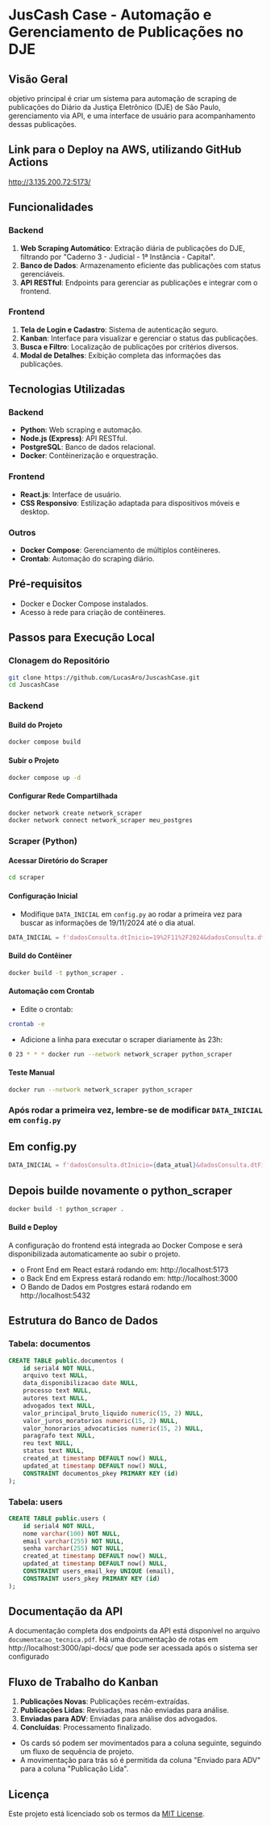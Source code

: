 # JusCash Case - Automação e Gerenciamento de Publicações no DJE

## Visão Geral

objetivo principal é criar um sistema para automação de scraping de publicações do Diário da Justiça Eletrônico (DJE) de São Paulo, gerenciamento via API, e uma interface de usuário para acompanhamento dessas publicações.

## Link para o Deploy na AWS, utilizando GitHub Actions
http://3.135.200.72:5173/

## Funcionalidades

### Backend
1. **Web Scraping Automático**: Extração diária de publicações do DJE, filtrando por "Caderno 3 - Judicial - 1ª Instância - Capital".
2. **Banco de Dados**: Armazenamento eficiente das publicações com status gerenciáveis.
3. **API RESTful**: Endpoints para gerenciar as publicações e integrar com o frontend.

### Frontend
1. **Tela de Login e Cadastro**: Sistema de autenticação seguro.
2. **Kanban**: Interface para visualizar e gerenciar o status das publicações.
3. **Busca e Filtro**: Localização de publicações por critérios diversos.
4. **Modal de Detalhes**: Exibição completa das informações das publicações.

## Tecnologias Utilizadas

### Backend
- **Python**: Web scraping e automação.
- **Node.js (Express)**: API RESTful.
- **PostgreSQL**: Banco de dados relacional.
- **Docker**: Contêinerização e orquestração.

### Frontend
- **React.js**: Interface de usuário.
- **CSS Responsivo**: Estilização adaptada para dispositivos móveis e desktop.

### Outros
- **Docker Compose**: Gerenciamento de múltiplos contêineres.
- **Crontab**: Automação do scraping diário.

## Pré-requisitos

- Docker e Docker Compose instalados.
- Acesso à rede para criação de contêineres.

## Passos para Execução Local

### Clonagem do Repositório
```bash
git clone https://github.com/LucasAro/JuscashCase.git
cd JuscashCase
```

### Backend

#### Build do Projeto
```bash
docker compose build
```

#### Subir o Projeto
```bash
docker compose up -d
```

#### Configurar Rede Compartilhada
```bash
docker network create network_scraper
docker network connect network_scraper meu_postgres
```

### Scraper (Python)

#### Acessar Diretório do Scraper
```bash
cd scraper
```

#### Configuração Inicial
- Modifique `DATA_INICIAL` em `config.py` ao rodar a primeira vez para buscar as informações de 19/11/2024 até o dia atual.
```python
DATA_INICIAL = f'dadosConsulta.dtInicio=19%2F11%2F2024&dadosConsulta.dtFim {data_atual}&dadosConsulta.cdCaderno=12&dadosConsulta.pesquisaLivre=%22RPV%22+e+%22pagamento+pelo+INSS%22&pagina='
```

#### Build do Contêiner
```bash
docker build -t python_scraper .
```

#### Automação com Crontab
- Edite o crontab:
```bash
crontab -e
```
- Adicione a linha para executar o scraper diariamente às 23h:
```bash
0 23 * * * docker run --network network_scraper python_scraper
```

#### Teste Manual
```bash
docker run --network network_scraper python_scraper
```

### Após rodar a primeira vez, lembre-se de  modificar `DATA_INICIAL` em `config.py`
## Em config.py
```python
DATA_INICIAL = f'dadosConsulta.dtInicio={data_atual}&dadosConsulta.dtFim={data_atual}&dadosConsulta.cdCaderno=12&dadosConsulta.pesquisaLivre=%22RPV%22+e+%22pagamento+pelo+INSS%22&pagina='
```
## Depois builde novamente o python_scraper
```bash
docker build -t python_scraper .
```

#### Build e Deploy
A configuração do frontend está integrada ao Docker Compose e será disponibilizada automaticamente ao subir o projeto.
- o Front End em React estará rodando em: http://localhost:5173
- o Back End em Express estará rodando em: http://localhost:3000
- O Bando de Dados em Postgres estará rodando em http://localhost:5432

## Estrutura do Banco de Dados

### Tabela: documentos
```sql
CREATE TABLE public.documentos (
    id serial4 NOT NULL,
    arquivo text NULL,
    data_disponibilizacao date NULL,
    processo text NULL,
    autores text NULL,
    advogados text NULL,
    valor_principal_bruto_liquido numeric(15, 2) NULL,
    valor_juros_moratorios numeric(15, 2) NULL,
    valor_honorarios_advocaticios numeric(15, 2) NULL,
    paragrafo text NULL,
    reu text NULL,
    status text NULL,
    created_at timestamp DEFAULT now() NULL,
    updated_at timestamp DEFAULT now() NULL,
    CONSTRAINT documentos_pkey PRIMARY KEY (id)
);
```

### Tabela: users
```sql
CREATE TABLE public.users (
    id serial4 NOT NULL,
    nome varchar(100) NOT NULL,
    email varchar(255) NOT NULL,
    senha varchar(255) NOT NULL,
    created_at timestamp DEFAULT now() NULL,
    updated_at timestamp DEFAULT now() NULL,
    CONSTRAINT users_email_key UNIQUE (email),
    CONSTRAINT users_pkey PRIMARY KEY (id)
);
```

## Documentação da API

A documentação completa dos endpoints da API está disponível no arquivo `documentacao_tecnica.pdf`.
Há uma documentação de rotas em http://localhost:3000/api-docs/ que pode ser acessada após o sistema ser configurado

## Fluxo de Trabalho do Kanban
1. **Publicações Novas**: Publicações recém-extraídas.
2. **Publicações Lidas**: Revisadas, mas não enviadas para análise.
3. **Enviadas para ADV**: Enviadas para análise dos advogados.
4. **Concluídas**: Processamento finalizado.

- Os cards só podem ser movimentados para a coluna seguinte, seguindo um fluxo de sequência de projeto.
- A movimentação para trás só é permitida da coluna "Enviado para ADV" para a coluna "Publicação Lida".


## Licença
Este projeto está licenciado sob os termos da [MIT License](LICENSE).
